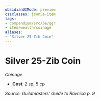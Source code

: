 ```yaml
---
obsidianUIMode: preview
cssclasses: json5e-item
tags:
- compendium/src/5e/ggr
- item/wealth/coinage
aliases: 
- "Silver 25-Zib Coin"
---
```

# Silver 25-Zib Coin
*Coinage*  

- **Cost**: 2 sp, 5 cp

*Source: Guildmasters' Guide to Ravnica p. 9*